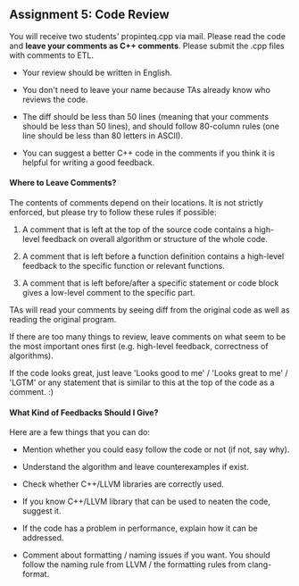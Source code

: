 ## Assignment 5: Code Review

You will receive two students' propinteq.cpp via mail. Please read the
code and **leave your comments as C++ comments**.
Please submit the .cpp files with comments to ETL.


- Your review should be written in English.

- You don't need to leave your name because TAs already know who reviews the
code.

- The diff should be less than 50 lines (meaning that your comments should be
less than 50 lines), and should follow 80-column rules
(one line should be less than 80 letters in ASCII).

- You can suggest a better C++ code in the comments if you think it is helpful
for writing a good feedback.


#### Where to Leave Comments?

The contents of comments depend on their locations.
It is not strictly enforced, but please try to follow these rules if possible:

1. A comment that is left at the top of the source code contains a high-level
feedback on overall algorithm or structure of the whole code.

2. A comment that is left before a function definition contains a high-level
feedback to the specific function or relevant functions.

3. A comment that is left before/after a specific statement or code block
gives a low-level comment to the specific part.

TAs will read your comments by seeing diff from the original code as well as
reading the original program.

If there are too many things to review, leave comments on what seem to be the
most important ones first (e.g. high-level feedback, correctness of algorithms).

If the code looks great, just leave 'Looks good to me' / 'Looks great to me' /
'LGTM' or any statement that is similar to this at the top of the code
as a comment. :)


#### What Kind of Feedbacks Should I Give?

Here are a few things that you can do:

- Mention whether you could easy follow the code or not (if not, say why).

- Understand the algorithm and leave counterexamples if exist.

- Check whether C++/LLVM libraries are correctly used.

- If you know C++/LLVM library that can be used to neaten the code, suggest it.

- If the code has a problem in performance, explain how it can be addressed.

- Comment about formatting / naming issues if you want. You should follow the
naming rule from LLVM / the formatting rules from clang-format.
